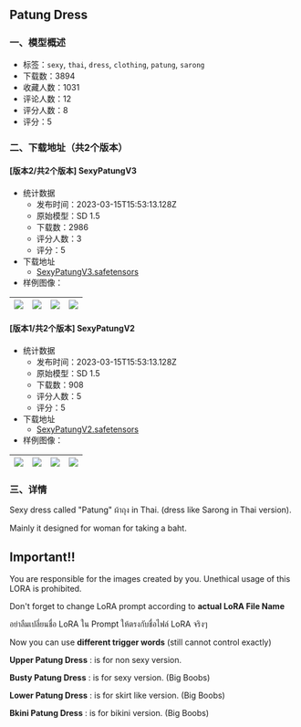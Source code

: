 ## Patung Dress
### 一、模型概述

- 标签：`sexy`, `thai`, `dress`, `clothing`, `patung`, `sarong`
- 下载数：3894
- 收藏人数：1031
- 评论人数：12
- 评分人数：8
- 评分：5

### 二、下载地址（共2个版本）

#### [版本2/共2个版本] SexyPatungV3

- 统计数据
  - 发布时间：2023-03-15T15:53:13.128Z
  - 原始模型：SD 1.5
  - 下载数：2986
  - 评分人数：3
  - 评分：5
- 下载地址
  - [SexyPatungV3.safetensors](https://civitai.com/api/download/models/22218)
- 样例图像：

| <img src="https://image.civitai.com/xG1nkqKTMzGDvpLrqFT7WA/5a941407-3d71-4161-ae2a-b87d55906400/width=450/238377.jpeg" /> | <img src="https://image.civitai.com/xG1nkqKTMzGDvpLrqFT7WA/6ca65a6b-75c5-4b47-dcd5-e00df300c300/width=450/238376.jpeg" /> | <img src="https://image.civitai.com/xG1nkqKTMzGDvpLrqFT7WA/4de22a6f-3cb6-403e-a2ae-495819416000/width=450/238375.jpeg" /> | <img src="https://image.civitai.com/xG1nkqKTMzGDvpLrqFT7WA/02bc3ff3-4da4-44d0-fc4c-d006b121d600/width=450/238374.jpeg" /> |
| ---- | ---- | ---- | ---- |

#### [版本1/共2个版本] SexyPatungV2

- 统计数据
  - 发布时间：2023-03-15T15:53:13.128Z
  - 原始模型：SD 1.5
  - 下载数：908
  - 评分人数：5
  - 评分：5
- 下载地址
  - [SexyPatungV2.safetensors](https://civitai.com/api/download/models/21399)
- 样例图像：

| <img src="https://image.civitai.com/xG1nkqKTMzGDvpLrqFT7WA/826edb26-7205-4e31-1b05-6b75eb2b0a00/width=450/227261.jpeg" /> | <img src="https://image.civitai.com/xG1nkqKTMzGDvpLrqFT7WA/1c3a5b12-9e7d-4509-feb8-eb68838b9800/width=450/227260.jpeg" /> | <img src="https://image.civitai.com/xG1nkqKTMzGDvpLrqFT7WA/cdedc824-66a3-48b0-c764-54741a891f00/width=450/227259.jpeg" /> | <img src="https://image.civitai.com/xG1nkqKTMzGDvpLrqFT7WA/71c6ede0-7176-4f1c-240c-ddd3596fc900/width=450/227258.jpeg" /> |
| ---- | ---- | ---- | ---- |


### 三、详情
<p>Sexy dress called "Patung" ผ้าถุง in Thai. (dress like Sarong in Thai version).</p><p>Mainly it designed for woman for taking a baht.</p><p></p><h2><strong>Important!! </strong></h2><p>You are responsible for the images created by you. Unethical usage of this LORA is prohibited.</p><p></p><p>Don't forget to change LoRA prompt according to <strong>actual LoRA File Name</strong></p><p>อย่าลืมเปลี่ยนชื่อ LoRA ใน Prompt ให้ตรงกับชื่อไฟล์ LoRA จริงๆ</p><p></p><p>Now you can use <strong>different trigger words</strong> (still cannot control exactly)</p><p><strong>Upper Patung Dress</strong> : is for non sexy version.</p><p><strong>Busty Patung Dress</strong> : is for sexy version. (Big Boobs)</p><p><strong>Lower Patung Dress</strong> : is for skirt like version. (Big Boobs)</p><p><strong>Bkini Patung Dress</strong> : is for bikini version. (Big Boobs)</p><h2></h2><p></p><p></p>